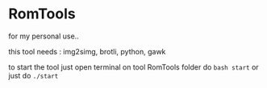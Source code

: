 # RomTools

for my personal use..

this tool needs :
img2simg, brotli, python, gawk

to start the tool just open terminal on tool RomTools folder
do `bash start` 
or just do `./start`
